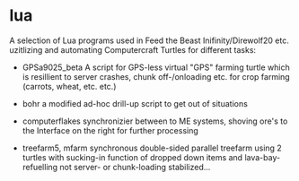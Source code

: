 # lua
A selection of Lua programs used in Feed the Beast Inifinity/Direwolf20 etc. uzitlizing and automating Computercraft Turtles for different tasks:
  * GPSa9025_beta
  A script for GPS-less virtual "GPS" farming turtle which is resillient to server crashes, chunk off-/onloading etc. for crop farming (carrots, wheat, etc. etc.)
  
  * bohr
  a modified ad-hoc drill-up script to get out of situations
  
  * computerflakes
  synchronizier between to ME systems, shoving ore's to the Interface on the right for further processing
  
  * treefarm5, mfarm
  synchronous double-sided parallel treefarm using 2 turtles with sucking-in function of dropped down items and lava-bay-refuelling
  not server- or chunk-loading stabilized...
